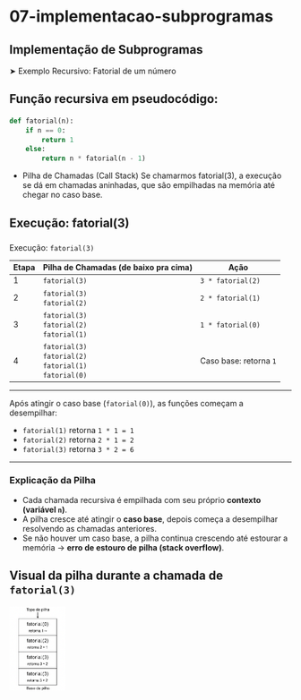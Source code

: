 # 07-implementacao-subprogramas

## Implementação de Subprogramas
➤ Exemplo Recursivo: Fatorial de um número

## Função recursiva em pseudocódigo:

``` python
def fatorial(n):
    if n == 0:
        return 1
    else:
        return n * fatorial(n - 1)
```

- Pilha de Chamadas (Call Stack)
Se chamarmos fatorial(3), a execução se dá em chamadas aninhadas, que são empilhadas na memória até chegar no caso base.

## Execução: fatorial(3)

### 
 Execução: `fatorial(3)`

| Etapa | Pilha de Chamadas (de baixo pra cima)                           | Ação                         |
|-------|------------------------------------------------------------------|------------------------------|
| 1     | `fatorial(3)`                                                   | `3 * fatorial(2)`            |
| 2     | `fatorial(3)`<br>`fatorial(2)`                                  | `2 * fatorial(1)`            |
| 3     | `fatorial(3)`<br>`fatorial(2)`<br>`fatorial(1)`                 | `1 * fatorial(0)`            |
| 4     | `fatorial(3)`<br>`fatorial(2)`<br>`fatorial(1)`<br>`fatorial(0)`| Caso base: retorna `1`       |

---

Após atingir o caso base (`fatorial(0)`), as funções começam a desempilhar:

- `fatorial(1)` retorna `1 * 1 = 1`
- `fatorial(2)` retorna `2 * 1 = 2`
- `fatorial(3)` retorna `3 * 2 = 6`

---

###  Explicação da Pilha

- Cada chamada recursiva é empilhada com seu próprio **contexto (variável `n`)**.
- A pilha cresce até atingir o **caso base**, depois começa a desempilhar resolvendo as chamadas anteriores.
- Se não houver um caso base, a pilha continua crescendo até estourar a memória → **erro de estouro de pilha (stack overflow)**.

## Visual da pilha durante a chamada de `fatorial(3)`

<img src="/07-implementacao-subprogramas/pilha.png" alt="Pilha de chamadas" width="100">




